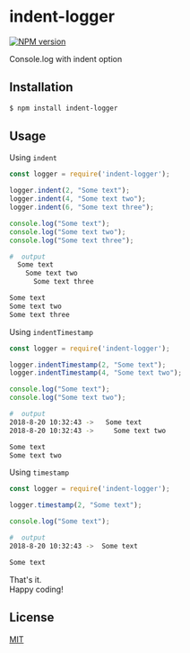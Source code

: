 # indent-logger

[![NPM version](https://img.shields.io/npm/v/indent-logger.svg)](https://www.npmjs.com/package/indent-logger)

Console.log with indent option


## Installation

```sh
$ npm install indent-logger
```

## Usage

Using `indent`

```js
const logger = require('indent-logger');

logger.indent(2, "Some text");
logger.indent(4, "Some text two");
logger.indent(6, "Some text three");

console.log("Some text");
console.log("Some text two");
console.log("Some text three");
```

```sh
#  output
  Some text
    Some text two
      Some text three

Some text
Some text two
Some text three
```

Using `indentTimestamp`

```js
const logger = require('indent-logger');

logger.indentTimestamp(2, "Some text");
logger.indentTimestamp(4, "Some text two");

console.log("Some text");
console.log("Some text two");
```

```sh
#  output
2018-8-20 10:32:43 ->   Some text
2018-8-20 10:32:43 ->     Some text two

Some text
Some text two
```

Using `timestamp`

```js
const logger = require('indent-logger');

logger.timestamp(2, "Some text");

console.log("Some text");
```

```sh
#  output
2018-8-20 10:32:43 ->  Some text

Some text
```


That's it.<br>
Happy coding!


## License

  [MIT](LICENSE)

